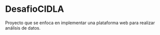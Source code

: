 # DesafioCIDLA
Proyecto que se enfoca en implementar una plataforma web para realizar análisis de datos.

